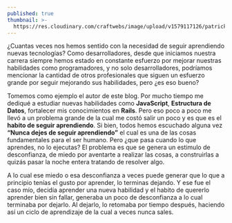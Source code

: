 ```yaml
---
published: true
thumbnail: >-
  https://res.cloudinary.com/craftwebs/image/upload/v1579117126/patrick-perkins-3wylDrjxH-E-unsplash_ouuhpx.jpg
---
```

¿Cuantas veces nos hemos sentido con la necesidad de seguir aprendiendo nuevas tecnologías? Como desarrolladores, desde que iniciamos nuestra carrera siempre hemos estado en constante esfuerzo por mejorar nuestras habilidades como programadores, y no solo desarrolladores, podríamos mencionar la cantidad de otros profesionales que siguen un esfuerzo grande por seguir mejorando sus habilidades, pero ¿es eso bueno?


Tomemos como ejemplo el autor de este blog. Por mucho tiempo me dediqué a estudiar nuevas habilidades como **JavaScript**, **Estructura de Datos**, fortalecer mis conocimientos en **Rails**. Pero eso poco a poco me llevó a un problema grande de la cual me costó salir un poco y es que es el **habito de seguir aprendiendo**.  Si bien, todos hemos escuchado alguna vez **“Nunca dejes de seguir aprendiendo”** el cual es una de las cosas fundamentales para el ser humano. Pero ¿que pasa cuando lo que aprendes, no lo ejecutas? El problema es que se genera un estimulo de desconfianza, de miedo por aventarte a realizar las cosas, a construirlas a quizás pasar la noche entera tratando de resolver algo.


A lo cual ese miedo o esa desconfianza a veces puede generar que lo que a principio tenías el gusto por aprender, lo terminas dejando. Y ese fue el caso mío, decidía aprender una nueva habilidad y el habito de quererlo aprender bien sin fallar, generaba un poco de desconfianza a lo cual terminaba por dejarlo. Al dejarlo, lo retomaba por tiempo después, haciendo así un ciclo de aprendizaje de la cual a veces nunca sales.
